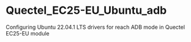 # Quectel_EC25-EU_Ubuntu_adb
Configuring Ubuntu 22.04.1 LTS drivers for reach ADB mode in Quectel EC25-EU module 
